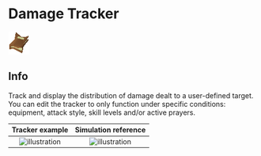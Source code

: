 # Damage Tracker
![Icon](icon.png)

## Info
Track and display the distribution of damage dealt to a user-defined target.  
You can edit the tracker to only function under specific conditions: equipment, attack style, skill levels and/or active prayers.

|Tracker example|Simulation reference|
|:-:|:-:|
|![illustration](https://user-images.githubusercontent.com/53493631/192039155-ca91e00c-4638-4450-b4e4-67bca27a1b87.png)|![illustration](https://user-images.githubusercontent.com/53493631/192037894-699255a7-5778-4a2c-8d5d-5cdbc8f9cb17.png)|
